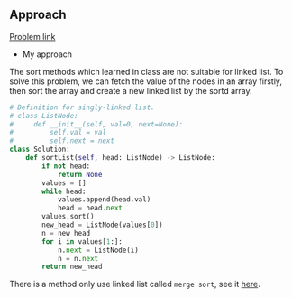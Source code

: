 ## Approach

[Problem link](https://leetcode.com/problems/sort-list/)

- My approach

The sort methods which learned in class are not suitable for linked list. To solve this problem, we can fetch the value of the nodes in 
an array firstly, then sort the array and create a new linked list by the sortd array.

```python
# Definition for singly-linked list.
# class ListNode:
#     def __init__(self, val=0, next=None):
#         self.val = val
#         self.next = next
class Solution:
    def sortList(self, head: ListNode) -> ListNode:
        if not head:
            return None
        values = []
        while head:
            values.append(head.val)
            head = head.next
        values.sort()
        new_head = ListNode(values[0])
        n = new_head
        for i in values[1:]:
            n.next = ListNode(i)
            n = n.next
        return new_head
```

There is a method only use linked list called `merge sort`, see it [here](https://leetcode.com/problems/sort-list/discuss/606584/Python-merge-sort-easy-to-understand).
